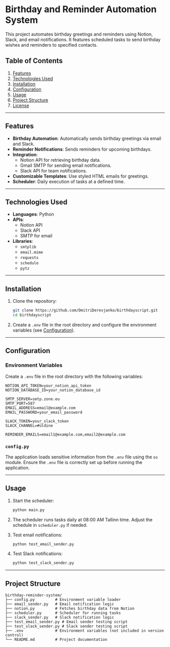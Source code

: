 # Birthday and Reminder Automation System

This project automates birthday greetings and reminders using Notion, Slack, and email notifications. It features scheduled tasks to send birthday wishes and reminders to specified contacts.

## Table of Contents

1. [Features](#features)
2. [Technologies Used](#technologies-used)
3. [Installation](#installation)
4. [Configuration](#configuration)
5. [Usage](#usage)
6. [Project Structure](#project-structure)
7. [License](#license)

---

## Features

- **Birthday Automation**: Automatically sends birthday greetings via email and Slack.
- **Reminder Notifications**: Sends reminders for upcoming birthdays.
- **Integration**:
  - Notion API for retrieving birthday data.
  - Gmail SMTP for sending email notifications.
  - Slack API for team notifications.
- **Customizable Templates**: Use styled HTML emails for greetings.
- **Scheduler**: Daily execution of tasks at a defined time.

---

## Technologies Used

- **Languages**: Python
- **APIs**:
  - Notion API
  - Slack API
  - SMTP for email
- **Libraries**:
  - `smtplib`
  - `email.mime`
  - `requests`
  - `schedule`
  - `pytz`

---

## Installation

1. Clone the repository:

   ```bash
   git clone https://github.com/DmitriDerevjanko/birthdayscript.git
   cd birthdayscript
   ```

2. Create a `.env` file in the root directory and configure the environment variables (see [Configuration](#configuration)).

---

## Configuration

### Environment Variables

Create a `.env` file in the root directory with the following variables:

```env
NOTION_API_TOKEN=your_notion_api_token
NOTION_DATABASE_ID=your_notion_database_id

SMTP_SERVER=smtp.zone.eu
SMTP_PORT=587
EMAIL_ADDRESS=email@example.com
EMAIL_PASSWORD=your_email_password

SLACK_TOKEN=your_slack_token
SLACK_CHANNEL=#üldine

REMINDER_EMAILS=email1@example.com,email2@example.com
```

### `config.py`

The application loads sensitive information from the `.env` file using the `os` module. Ensure the `.env` file is correctly set up before running the application.

---

## Usage

1. Start the scheduler:

   ```bash
   python main.py
   ```

2. The scheduler runs tasks daily at 08:00 AM Tallinn time. Adjust the schedule in `scheduler.py` if needed.

3. Test email notifications:

   ```bash
   python test_email_sender.py
   ```

4. Test Slack notifications:

   ```bash
   python test_slack_sender.py
   ```

---

## Project Structure

```plaintext
birthday-reminder-system/
├── config.py         # Environment variable loader
├── email_sender.py   # Email notification logic
├── notion.py         # Fetches birthday data from Notion
├── scheduler.py      # Scheduler for running tasks
├── slack_sender.py   # Slack notification logic
├── test_email_sender.py # Email sender testing script
├── test_slack_sender.py # Slack sender testing script
├── .env              # Environment variables (not included in version control)
└── README.md         # Project documentation
```

